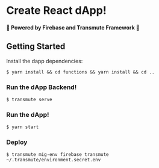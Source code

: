 # Create React dApp!

#### :rocket: Powered by Firebase and Transmute Framework :rocket:

## Getting Started

Install the dapp dependencies:

```
$ yarn install && cd functions && yarn install && cd ..
```

### Run the dApp Backend!

```
$ transmute serve
```

### Run the dApp!

```
$ yarn start
```

### Deploy

```
$ transmute mig-env firebase transmute ~/.transmute/environment.secret.env
```